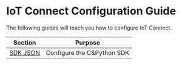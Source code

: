 # IoT Connect Configuration Guide

The following guides will teach you how to configure IoT Connect.

| Section                   | Purpose                    |
|---------------------------|----------------------------|
| [SDK JSON](./SDK_JSON.md) | Configure the C&Python SDK |